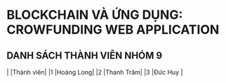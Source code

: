 # BLOCKCHAIN VÀ ỨNG DỤNG: CROWFUNDING WEB APPLICATION

## DANH SÁCH THÀNH VIÊN NHÓM 9

|   |Thành viên|
|1  |Hoàng Long|
|2  |Thanh Trâm|
|3  |Đức Huy   |



